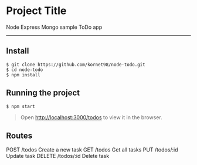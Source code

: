 # Project Title

Node Express Mongo sample ToDo app 

---


## Install

    $ git clone https://github.com/kornet98/node-todo.git
    $ cd node-todo
    $ npm install


## Running the project

    $ npm start

>Open [http://localhost:3000/todos](http://localhost:3000/todos) to view it in the browser.

## Routes

    
POST /todos				Create a new task
GET /todos				Get all tasks
	PUT /todos/:id			Update task
	DELETE /todos/:id		Delete task
